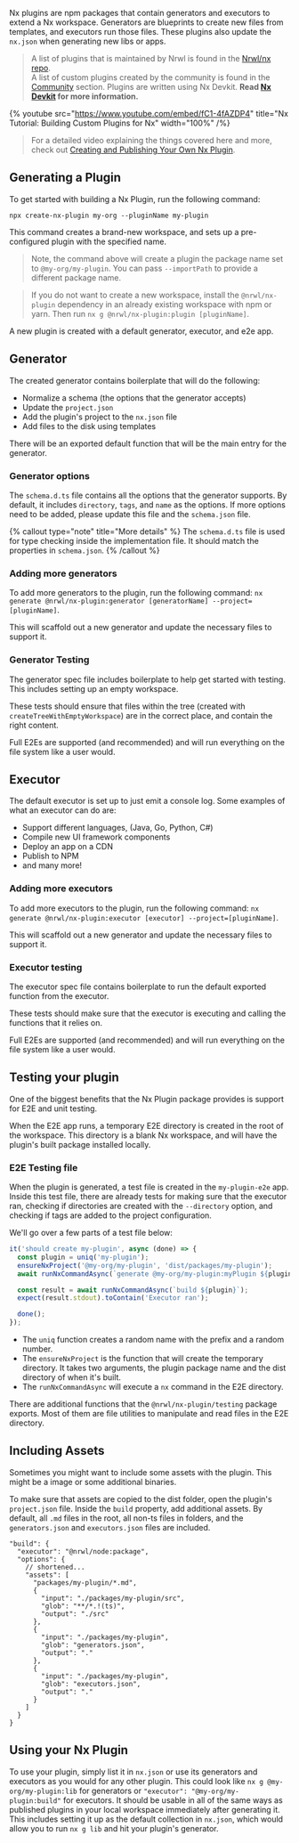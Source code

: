 Nx plugins are npm packages that contain generators and executors to extend a Nx workspace. Generators are blueprints to create new files from templates, and executors run those files. These plugins also update the `nx.json` when generating new libs or apps.

> A list of plugins that is maintained by Nrwl is found in the [Nrwl/nx repo](https://github.com/nrwl/nx/tree/master/packages). \
> A list of custom plugins created by the community is found in the [Community](/community) section.
> Plugins are written using Nx Devkit. **Read [Nx Devkit](/packages/devkit/documents/index) for more information.**

{% youtube
src="https://www.youtube.com/embed/fC1-4fAZDP4"
title="Nx Tutorial: Building Custom Plugins for Nx"
width="100%" /%}

> For a detailed video explaining the things covered here and more, check out [Creating and Publishing Your Own Nx Plugin](https://www.youtube.com/watch?v=vVT7Al01VZc).

## Generating a Plugin

To get started with building a Nx Plugin, run the following command:

```shell
npx create-nx-plugin my-org --pluginName my-plugin
```

This command creates a brand-new workspace, and sets up a pre-configured plugin with the specified name.

> Note, the command above will create a plugin the package name set to `@my-org/my-plugin`. You can pass `--importPath` to provide a different package name.

> If you do not want to create a new workspace, install the `@nrwl/nx-plugin` dependency in an already existing workspace with npm or yarn. Then run `nx g @nrwl/nx-plugin:plugin [pluginName]`.

A new plugin is created with a default generator, executor, and e2e app.

## Generator

The created generator contains boilerplate that will do the following:

- Normalize a schema (the options that the generator accepts)
- Update the `project.json`
- Add the plugin's project to the `nx.json` file
- Add files to the disk using templates

There will be an exported default function that will be the main entry for the generator.

### Generator options

The `schema.d.ts` file contains all the options that the generator supports. By default, it includes `directory`, `tags`, and `name` as the options. If more options need to be added, please update this file and the `schema.json` file.

{% callout type="note" title="More details" %}
The `schema.d.ts` file is used for type checking inside the implementation file. It should match the properties in `schema.json`.
{% /callout %}

### Adding more generators

To add more generators to the plugin, run the following command:
`nx generate @nrwl/nx-plugin:generator [generatorName] --project=[pluginName]`.

This will scaffold out a new generator and update the necessary files to support it.

### Generator Testing

The generator spec file includes boilerplate to help get started with testing. This includes setting up an empty workspace.

These tests should ensure that files within the tree (created with `createTreeWithEmptyWorkspace`) are in the correct place, and contain the right content.

Full E2Es are supported (and recommended) and will run everything on the file system like a user would.

## Executor

The default executor is set up to just emit a console log. Some examples of what an executor can do are:

- Support different languages, (Java, Go, Python, C#)
- Compile new UI framework components
- Deploy an app on a CDN
- Publish to NPM
- and many more!

### Adding more executors

To add more executors to the plugin, run the following command:
`nx generate @nrwl/nx-plugin:executor [executor] --project=[pluginName]`.

This will scaffold out a new generator and update the necessary files to support it.

### Executor testing

The executor spec file contains boilerplate to run the default exported function from the executor.

These tests should make sure that the executor is executing and calling the functions that it relies on.

Full E2Es are supported (and recommended) and will run everything on the file system like a user would.

## Testing your plugin

One of the biggest benefits that the Nx Plugin package provides is support for E2E and unit testing.

When the E2E app runs, a temporary E2E directory is created in the root of the workspace. This directory is a blank Nx workspace, and will have the plugin's built package installed locally.

### E2E Testing file

When the plugin is generated, a test file is created in the `my-plugin-e2e` app. Inside this test file, there are already tests for making sure that the executor ran, checking if directories are created with the `--directory` option, and checking if tags are added to the project configuration.

We'll go over a few parts of a test file below:

```typescript
it('should create my-plugin', async (done) => {
  const plugin = uniq('my-plugin');
  ensureNxProject('@my-org/my-plugin', 'dist/packages/my-plugin');
  await runNxCommandAsync(`generate @my-org/my-plugin:myPlugin ${plugin}`);

  const result = await runNxCommandAsync(`build ${plugin}`);
  expect(result.stdout).toContain('Executor ran');

  done();
});
```

- The `uniq` function creates a random name with the prefix and a random number.
- The `ensureNxProject` is the function that will create the temporary directory. It takes two arguments, the plugin package name and the dist directory of when it's built.
- The `runNxCommandAsync` will execute a `nx` command in the E2E directory.

There are additional functions that the `@nrwl/nx-plugin/testing` package exports. Most of them are file utilities to manipulate and read files in the E2E directory.

## Including Assets

Sometimes you might want to include some assets with the plugin. This might be a image or some additional binaries.

To make sure that assets are copied to the dist folder, open the plugin's `project.json` file. Inside the `build` property, add additional assets. By default, all `.md` files in the root, all non-ts files in folders, and the `generators.json` and `executors.json` files are included.

```jsonc {% fileName="project.json" %}
"build": {
  "executor": "@nrwl/node:package",
  "options": {
    // shortened...
    "assets": [
      "packages/my-plugin/*.md",
      {
        "input": "./packages/my-plugin/src",
        "glob": "**/*.!(ts)",
        "output": "./src"
      },
      {
        "input": "./packages/my-plugin",
        "glob": "generators.json",
        "output": "."
      },
      {
        "input": "./packages/my-plugin",
        "glob": "executors.json",
        "output": "."
      }
    ]
  }
}
```

## Using your Nx Plugin

To use your plugin, simply list it in `nx.json` or use its generators and executors as you would for any other plugin. This could look like `nx g @my-org/my-plugin:lib` for generators or `"executor": "@my-org/my-plugin:build"` for executors. It should be usable in all of the same ways as published plugins in your local workspace immediately after generating it. This includes setting it up as the default collection in `nx.json`, which would allow you to run `nx g lib` and hit your plugin's generator.

